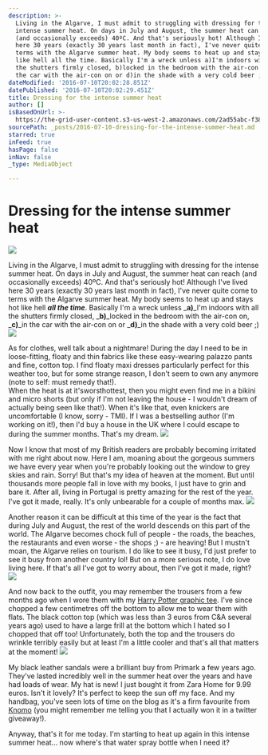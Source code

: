 ```yaml
---
description: >-
  Living in the Algarve, I must admit to struggling with dressing for the
  intense summer heat. On days in July and August, the summer heat can reach
  (and occasionally exceeds) 40ºC. And that's seriously hot! Although I've lived
  here 30 years (exactly 30 years last month in fact), I've never quite come to
  terms with the Algarve summer heat. My body seems to heat up and stays hot
  like hell all the time. Basically I'm a wreck unless a)I'm indoors with all
  the shutters firmly closed, b)locked in the bedroom with the air-con on, c)in
  the car with the air-con on or d)in the shade with a very cold beer ;)
dateModified: '2016-07-10T20:02:28.851Z'
datePublished: '2016-07-10T20:02:29.451Z'
title: Dressing for the intense summer heat
author: []
isBasedOnUrl: >-
  https://the-grid-user-content.s3-us-west-2.amazonaws.com/2ad55abc-f384-4079-967c-7245691ffd14.jpg
sourcePath: _posts/2016-07-10-dressing-for-the-intense-summer-heat.md
starred: true
inFeed: true
hasPage: false
inNav: false
_type: MediaObject

---
```

# Dressing for the intense summer heat
![](https://the-grid-user-content.s3-us-west-2.amazonaws.com/2ad55abc-f384-4079-967c-7245691ffd14.jpg)

Living in the Algarve, I must admit to struggling with dressing for the intense summer heat. On days in July and August, the summer heat can reach (and occasionally exceeds) 40ºC. And that's seriously hot! Although I've lived here 30 years (exactly 30 years last month in fact), I've never quite come to terms with the Algarve summer heat. My body seems to heat up and stays hot like hell _**all the time**_. Basically I'm a wreck unless _**a)**_I'm indoors with all the shutters firmly closed, _**b)**_locked in the bedroom with the air-con on, _**c)**_in the car with the air-con on or _**d)**_in the shade with a very cold beer ;)
![](https://the-grid-user-content.s3-us-west-2.amazonaws.com/cf28ffe3-5a4b-42d6-b787-1b5784db58ed.jpg)

As for clothes, well talk about a nightmare! During the day I need to be in loose-fitting, floaty and thin fabrics like these easy-wearing palazzo pants and fine, cotton top. I find floaty maxi dresses particularly perfect for this weather too, but for some strange reason, I don't seem to own any anymore (note to self: must remedy that!).  
When the heat is at it'sworsthottest, then you might even find me in a bikini and micro shorts (but only if I'm not leaving the house - I wouldn't dream of actually being seen like that!). When it's like that, even knickers are uncomfortable (I know, sorry - TMI). If I was a bestselling author (I'm working on it!), then I'd buy a house in the UK where I could escape to during the summer months. That's my dream.
![](https://the-grid-user-content.s3-us-west-2.amazonaws.com/5047b118-07aa-4e81-a0a9-45054aa3b141.jpg)

Now I know that most of my British readers are probably becoming irritated with me right about now. Here I am, moaning about the gorgeous summers we have every year when you're probably looking out the window to grey skies and rain. Sorry! But that's my idea of heaven at the moment. But until thousands more people fall in love with my books, I just have to grin and bare it. After all, living in Portugal is pretty amazing for the rest of the year. I've got it made, really. It's only unbearable for a couple of months max.
![](https://the-grid-user-content.s3-us-west-2.amazonaws.com/a6229f96-2d86-4aa6-9914-3045f2e779e7.jpg)

Another reason it can be difficult at this time of the year is the fact that during July and August, the rest of the world descends on this part of the world. The Algarve becomes chock full of people - the roads, the beaches, the restaurants and even worse - the shops ;) - are heaving! But I mustn't moan, the Algarve relies on tourism. I do like to see it busy, I'd just prefer to see it busy from another country lol! But on a more serious note, I do love living here. If that's all I've got to worry about, then I've got it made, right?
![](https://the-grid-user-content.s3-us-west-2.amazonaws.com/4c1100de-1706-4192-9730-eb79e69334f5.jpg)

And now back to the outfit, you may remember the trousers from a few months ago when I wore them with my [Harry Potter graphic tee][0]. I've since chopped a few centimetres off the bottom to allow me to wear them with flats. The black cotton top (which was less than 3 euros from C&A several years ago) used to have a large frill at the bottom which I hated so I chopped that off too! Unfortunately, both the top and the trousers do wrinkle terribly easily but at least I'm a little cooler and that's all that matters at the moment!
![](https://the-grid-user-content.s3-us-west-2.amazonaws.com/b93226d8-7fe4-4833-8a36-02b118d1f92b.jpg)

My black leather sandals were a brilliant buy from Primark a few years ago. They've lasted incredibly well in the summer heat over the years and have had loads of wear. My hat is new! I just bought it from Zara Home for 9.99 euros. Isn't it lovely? It's perfect to keep the sun off my face. And my handbag, you've seen lots of time on the blog as it's a firm favourite from [Knomo][1] (you might remember me telling you that I actually won it in a twitter giveaway!).

Anyway, that's it for me today. I'm starting to heat up again in this intense summer heat... now where's that water spray bottle when I need it?

[0]: http://www.suzyturner.com/ministry-of-magic-graphic-tee/
[1]: http://knomobags.com/